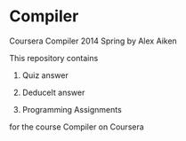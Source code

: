 Compiler
========

Coursera Compiler 2014 Spring by Alex Aiken


This repository contains

1) Quiz answer

2) DeduceIt answer

3) Programming Assignments

for the course Compiler on Coursera
